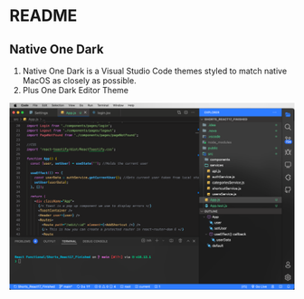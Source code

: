 # README
## Native One Dark
1. Native One Dark is a Visual Studio Code themes styled to match native MacOS as closely as possible. 
2. Plus One Dark Editor Theme

![Native OneDark](./screenShots/ScreenShot.png)